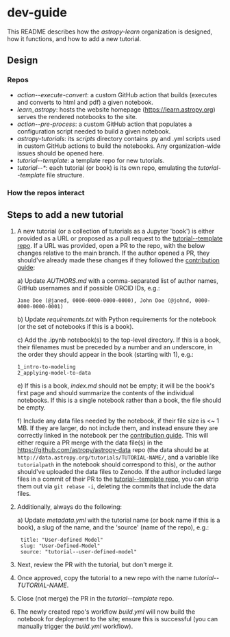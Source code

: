 # dev-guide

This README describes how the _astropy-learn_ organization is designed, how it functions, and how to add a new tutorial.

## Design
### Repos
- _action--execute-convert_: a custom GitHub action that builds (executes and converts to html and pdf) a given notebook.
- _learn_astropy_: hosts the website homepage (https://learn.astropy.org) serves the rendered notebooks to the site.
- _action--pre-process_: a custom GitHub action that populates a configuration script needed to build a given notebook.
- _astropy-tutorials_: its _scripts_ directory contains .py and .yml scripts used in custom GitHub actions to build the notebooks. Any organization-wide issues should be opened here.
- _tutorial--template_: a template repo for new tutorials. 
- _tutorial--*_: each tutorial (or book) is its own repo, emulating the _tutorial--template_ file structure. 

### How the repos interact

## Steps to add a new tutorial
1) A new tutorial (or a collection of tutorials as a Jupyter 'book') is either provided as a URL or proposed as a pull request to the [tutorial--template repo](https://github.com/astropy-learn/tutorial--template). If a URL was provided, open a PR to the repo, with the below changes relative to the main branch. If the author opened a PR, they should've already made these changes if they followed the [contribution guide](https://learn.astropy.org/contributing/):

   a)  Update _AUTHORS.md_ with a comma-separated list of author names, GitHub usernames and if possible ORCID IDs, e.g.:
     ```
     Jane Doe (@janed, 0000-0000-0000-0000), John Doe (@johnd, 0000-0000-0000-0001)
     ```

   b)  Update _requirements.txt_ with Python requirements for the notebook (or the set of notebooks if this is a book).
   
   c)  Add the .ipynb notebook(s) to the top-level directory. If this is a book, their filenames must be preceded by a number and an underscore, in the order they should appear in the book (starting with 1), e.g.:
     ```
     1_intro-to-modeling
     2_applying-model-to-data
     ```
     
   e)  If this is a book, _index.md_ should not be empty; it will be the book's first page and should summarize the contents of the individual notebooks. If this is a single notebook rather than a book, the file should be empty.

   f)  Include any data files needed by the notebook, if their file size is <~ 1 MB. If they are larger, do not include them, and instead ensure they are correctly linked in the notebook per the [contribution guide](https://learn.astropy.org/contributing/). This will either require a PR merge with the data file(s) in the https://github.com/astropy/astropy-data repo (the data should be at `http://data.astropy.org/tutorials/TUTORIAL-NAME/`, and a variable like `tutorialpath` in the notebook should correspond to this), or the author should've uploaded the data files to Zenodo. If the author included large files in a commit of their PR to the [tutorial--template repo](https://github.com/astropy-learn/tutorial--template), you can strip them out via `git rebase -i`, deleting the commits that include the data files.

2) Additionally, always do the following:

   a)  Update _metadata.yml_ with the tutorial name (or book name if this is a book), a slug of the name, and the 'source' (name of the repo), e.g.:
     ```
      title: "User-defined Model"
      slug: "User-Defined-Model"
      source: "tutorial--user-defined-model"
     ```
   
3) Next, review the PR with the tutorial, but don't merge it.
   
4) Once approved, copy the tutorial to a new repo with the name _tutorial--TUTORIAL-NAME_.
   
5) Close (not merge) the PR in the _tutorial--template_ repo.

6) The newly created repo's workflow _build.yml_ will now build the notebook for deployment to the site; ensure this is successful (you can manually trigger the _build.yml_ workflow). 
